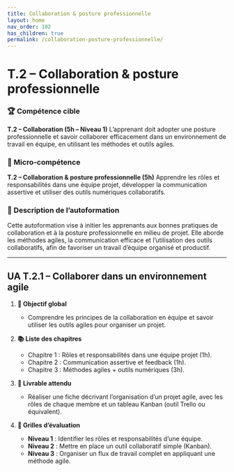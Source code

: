 ```yaml
---
title: Collaboration & posture professionnelle
layout: home
nav_order: 102
has_children: true
permalink: /collaboration-posture-professionnelle/
---
```


# T.2 – Collaboration & posture professionnelle

### 🏆 Compétence cible

**T.2 – Collaboration (5h – Niveau 1)**
L’apprenant doit adopter une posture professionnelle et savoir collaborer efficacement dans un environnement de travail en équipe, en utilisant les méthodes et outils agiles.

### 🧩 Micro-compétence

**T.2 – Collaboration & posture professionnelle (5h)**
Apprendre les rôles et responsabilités dans une équipe projet, développer la communication assertive et utiliser des outils numériques collaboratifs.

### 📝 Description de l’autoformation

Cette autoformation vise à initier les apprenants aux bonnes pratiques de collaboration et à la posture professionnelle en milieu de projet. Elle aborde les méthodes agiles, la communication efficace et l’utilisation des outils collaboratifs, afin de favoriser un travail d’équipe organisé et productif.

---

## UA T.2.1 – Collaborer dans un environnement agile

1. **🎯 Objectif global**

   * Comprendre les principes de la collaboration en équipe et savoir utiliser les outils agiles pour organiser un projet.

2. **📚 Liste des chapitres**

   * Chapitre 1 : Rôles et responsabilités dans une équipe projet (1h).
   * Chapitre 2 : Communication assertive et feedback (1h).
   * Chapitre 3 : Méthodes agiles + outils numériques (3h).

3. **📄 Livrable attendu**

   * Réaliser une fiche décrivant l’organisation d’un projet agile, avec les rôles de chaque membre et un tableau Kanban (outil Trello ou équivalent).

4. **🧪 Grilles d’évaluation**

   * **Niveau 1** : Identifier les rôles et responsabilités d’une équipe.
   * **Niveau 2** : Mettre en place un outil collaboratif simple (Kanban).
   * **Niveau 3** : Organiser un flux de travail complet en appliquant une méthode agile.


